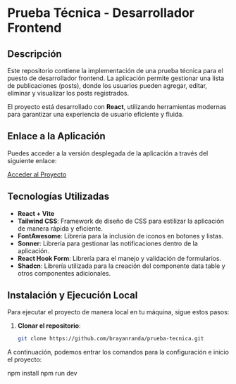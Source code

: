 # Prueba Técnica - Desarrollador Frontend

## Descripción

Este repositorio contiene la implementación de una prueba técnica para el puesto de desarrollador frontend. La aplicación permite gestionar una lista de publicaciones (posts), donde los usuarios pueden agregar, editar, eliminar y visualizar los posts registrados. 

El proyecto está desarrollado con **React**, utilizando herramientas modernas para garantizar una experiencia de usuario eficiente y fluida.

## Enlace a la Aplicación

Puedes acceder a la versión desplegada de la aplicación a través del siguiente enlace:

[Acceder al Proyecto](<inserte aquí la URL del proyecto desplegado>)

## Tecnologías Utilizadas

- **React + Vite**
- **Tailwind CSS**: Framework de diseño de CSS para estilizar la aplicación de manera rápida y eficiente.
- **FontAwesome**: Librería para la inclusión de iconos en botones y listas.
- **Sonner**: Librería para gestionar las notificaciones dentro de la aplicación.
- **React Hook Form**: Librería para el manejo y validación de formularios.
- **Shadcn**: Librería utilizada para la creación del componente data table y otros componentes adicionales.

## Instalación y Ejecución Local

Para ejecutar el proyecto de manera local en tu máquina, sigue estos pasos:

1. **Clonar el repositorio**:

   ```bash
   git clone https://github.com/brayanranda/prueba-tecnica.git

A continuación, podemos entrar los comandos para la configuración e inicio el proyecto:

npm install
npm run dev

